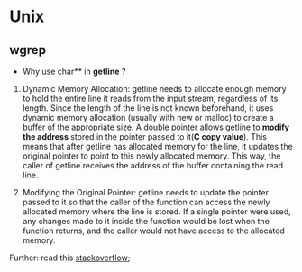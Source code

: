 # Unix

## wgrep
- Why use char** in **getline** ?
1. Dynamic Memory Allocation:
getline needs to allocate enough memory to hold the entire line it reads from the input stream, regardless of its length. Since the length of the line is not known beforehand, it uses dynamic memory allocation (usually with new or malloc) to create a buffer of the appropriate size.
A double pointer allows getline to **modify the address** stored in the pointer passed to it(**C copy value**). This means that after getline has allocated memory for the line, it updates the original pointer to point to this newly allocated memory. This way, the caller of getline receives the address of the buffer containing the read line.

2. Modifying the Original Pointer:
getline needs to update the pointer passed to it so that the caller of the function can access the newly allocated memory where the line is stored. If a single pointer were used, any changes made to it inside the function would be lost when the function returns, and the caller would not have access to the allocated memory.

Further: read this [stackoverflow](https://stackoverflow.com/questions/5744393/why-is-the-first-argument-of-getline-a-pointer-to-pointer-char-instead-of-c);
